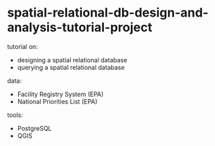# spatial-relational-db-design-and-analysis-tutorial-project

tutorial on: 
- designing a spatial relational database
- querying a spatial relational database

data:
- Facility Registry System (EPA)
- National Priorities List (EPA)

tools:
- PostgreSQL
- QGIS

